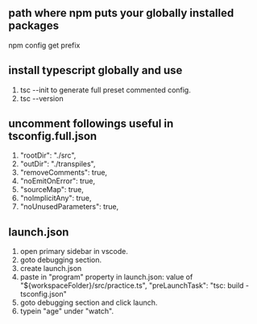 ##  path where npm puts your globally installed packages
npm config get prefix

##  install typescript globally and use
1.  tsc --init to generate full preset commented config.
2.  tsc --version

##  uncomment followings useful in tsconfig.full.json
1.  "rootDir": "./src",
2.  "outDir": "./transpiles",
3.  "removeComments": true,
4.  "noEmitOnError": true,
5.  "sourceMap": true,
6.  "noImplicitAny": true,
7.  "noUnusedParameters": true,

##  launch.json
1.  open primary sidebar in vscode.
2.  goto debugging section.
3.  create launch.json
4.  paste in "program" property in launch.json: value of "${workspaceFolder}/src/practice.ts", "preLaunchTask": "tsc: build - tsconfig.json"
5.  goto debugging section and click launch.
6.  typein "age" under "watch".